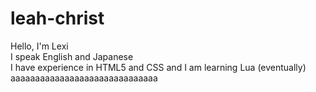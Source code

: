 # leah-christ
<p>Hello, I'm Lexi <br> I speak English and Japanese <br> I have experience in HTML5 and CSS and I am learning Lua (eventually) <br> aaaaaaaaaaaaaaaaaaaaaaaaaaaaaa
